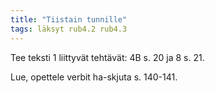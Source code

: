 ```yaml
---
title: "Tiistain tunnille"
tags: läksyt rub4.2 rub4.3
---
```


Tee teksti 1 liittyvät tehtävät:
4B s. 20 ja 8 s. 21.

Lue, opettele verbit ha-skjuta s. 140-141.